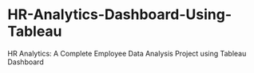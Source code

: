 # HR-Analytics-Dashboard-Using-Tableau
HR Analytics: A Complete Employee Data Analysis Project using Tableau Dashboard
